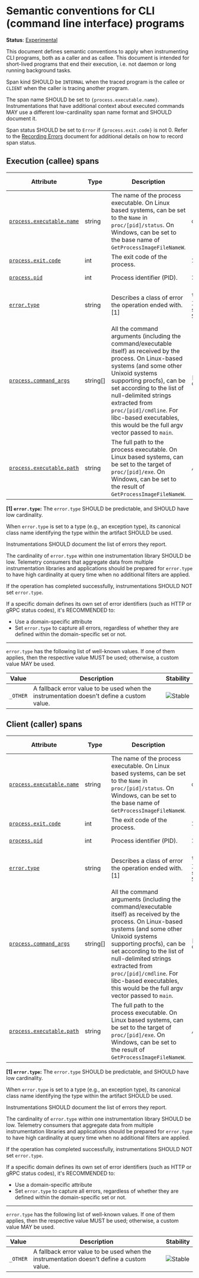 <!--- Hugo front matter used to generate the website version of this page:
linkTitle: CLI programs
--->

# Semantic conventions for CLI (command line interface) programs

**Status**: [Experimental][DocumentStatus]

This document defines semantic conventions to apply when instrumenting CLI programs, both as a caller and as callee. This document is intended for short-lived programs that end their execution, i.e. not daemon or long running background tasks.

Span kind SHOULD be `INTERNAL` when the traced program is the callee or `CLIENT` when the caller is tracing another program.

The span name SHOULD be set to `{process.executable.name}`.
Instrumentations that have additional context about executed commands MAY use a different low-cardinality span name format and SHOULD document it.

Span status SHOULD be set to `Error` if `{process.exit.code}` is not 0. Refer to the [Recording Errors](/docs/general/recording-errors.md) document for
additional details on how to record span status.

<!-- TODO: context propagation https://github.com/open-telemetry/semantic-conventions/issues/1612 -->

## Execution (callee) spans

<!-- semconv span.cli.internal -->
<!-- NOTE: THIS TEXT IS AUTOGENERATED. DO NOT EDIT BY HAND. -->
<!-- see templates/registry/markdown/snippet.md.j2 -->
<!-- prettier-ignore-start -->
<!-- markdownlint-capture -->
<!-- markdownlint-disable -->

| Attribute  | Type | Description  | Examples  | [Requirement Level](https://opentelemetry.io/docs/specs/semconv/general/attribute-requirement-level/) | Stability |
|---|---|---|---|---|---|
| [`process.executable.name`](/docs/attributes-registry/process.md) | string | The name of the process executable. On Linux based systems, can be set to the `Name` in `proc/[pid]/status`. On Windows, can be set to the base name of `GetProcessImageFileNameW`. | `otelcol` | `Required` | ![Experimental](https://img.shields.io/badge/-experimental-blue) |
| [`process.exit.code`](/docs/attributes-registry/process.md) | int | The exit code of the process. | `127` | `Required` | ![Experimental](https://img.shields.io/badge/-experimental-blue) |
| [`process.pid`](/docs/attributes-registry/process.md) | int | Process identifier (PID). | `1234` | `Required` | ![Experimental](https://img.shields.io/badge/-experimental-blue) |
| [`error.type`](/docs/attributes-registry/error.md) | string | Describes a class of error the operation ended with. [1] | `timeout`; `java.net.UnknownHostException`; `server_certificate_invalid`; `500` | `Conditionally Required` if and only if process.exit.code is not 0 | ![Stable](https://img.shields.io/badge/-stable-lightgreen) |
| [`process.command_args`](/docs/attributes-registry/process.md) | string[] | All the command arguments (including the command/executable itself) as received by the process. On Linux-based systems (and some other Unixoid systems supporting procfs), can be set according to the list of null-delimited strings extracted from `proc/[pid]/cmdline`. For libc-based executables, this would be the full argv vector passed to `main`. | `["cmd/otecol", "--config=config.yaml"]` | `Recommended` | ![Experimental](https://img.shields.io/badge/-experimental-blue) |
| [`process.executable.path`](/docs/attributes-registry/process.md) | string | The full path to the process executable. On Linux based systems, can be set to the target of `proc/[pid]/exe`. On Windows, can be set to the result of `GetProcessImageFileNameW`. | `/usr/bin/cmd/otelcol` | `Recommended` | ![Experimental](https://img.shields.io/badge/-experimental-blue) |

**[1] `error.type`:** The `error.type` SHOULD be predictable, and SHOULD have low cardinality.

When `error.type` is set to a type (e.g., an exception type), its
canonical class name identifying the type within the artifact SHOULD be used.

Instrumentations SHOULD document the list of errors they report.

The cardinality of `error.type` within one instrumentation library SHOULD be low.
Telemetry consumers that aggregate data from multiple instrumentation libraries and applications
should be prepared for `error.type` to have high cardinality at query time when no
additional filters are applied.

If the operation has completed successfully, instrumentations SHOULD NOT set `error.type`.

If a specific domain defines its own set of error identifiers (such as HTTP or gRPC status codes),
it's RECOMMENDED to:

- Use a domain-specific attribute
- Set `error.type` to capture all errors, regardless of whether they are defined within the domain-specific set or not.

---

`error.type` has the following list of well-known values. If one of them applies, then the respective value MUST be used; otherwise, a custom value MAY be used.

| Value  | Description | Stability |
|---|---|---|
| `_OTHER` | A fallback error value to be used when the instrumentation doesn't define a custom value. | ![Stable](https://img.shields.io/badge/-stable-lightgreen) |

<!-- markdownlint-restore -->
<!-- prettier-ignore-end -->
<!-- END AUTOGENERATED TEXT -->
<!-- endsemconv -->

## Client (caller) spans

<!-- semconv span.cli.client -->
<!-- NOTE: THIS TEXT IS AUTOGENERATED. DO NOT EDIT BY HAND. -->
<!-- see templates/registry/markdown/snippet.md.j2 -->
<!-- prettier-ignore-start -->
<!-- markdownlint-capture -->
<!-- markdownlint-disable -->

| Attribute  | Type | Description  | Examples  | [Requirement Level](https://opentelemetry.io/docs/specs/semconv/general/attribute-requirement-level/) | Stability |
|---|---|---|---|---|---|
| [`process.executable.name`](/docs/attributes-registry/process.md) | string | The name of the process executable. On Linux based systems, can be set to the `Name` in `proc/[pid]/status`. On Windows, can be set to the base name of `GetProcessImageFileNameW`. | `otelcol` | `Required` | ![Experimental](https://img.shields.io/badge/-experimental-blue) |
| [`process.exit.code`](/docs/attributes-registry/process.md) | int | The exit code of the process. | `127` | `Required` | ![Experimental](https://img.shields.io/badge/-experimental-blue) |
| [`process.pid`](/docs/attributes-registry/process.md) | int | Process identifier (PID). | `1234` | `Required` | ![Experimental](https://img.shields.io/badge/-experimental-blue) |
| [`error.type`](/docs/attributes-registry/error.md) | string | Describes a class of error the operation ended with. [1] | `timeout`; `java.net.UnknownHostException`; `server_certificate_invalid`; `500` | `Conditionally Required` if and only if process.exit.code is not 0 | ![Stable](https://img.shields.io/badge/-stable-lightgreen) |
| [`process.command_args`](/docs/attributes-registry/process.md) | string[] | All the command arguments (including the command/executable itself) as received by the process. On Linux-based systems (and some other Unixoid systems supporting procfs), can be set according to the list of null-delimited strings extracted from `proc/[pid]/cmdline`. For libc-based executables, this would be the full argv vector passed to `main`. | `["cmd/otecol", "--config=config.yaml"]` | `Recommended` | ![Experimental](https://img.shields.io/badge/-experimental-blue) |
| [`process.executable.path`](/docs/attributes-registry/process.md) | string | The full path to the process executable. On Linux based systems, can be set to the target of `proc/[pid]/exe`. On Windows, can be set to the result of `GetProcessImageFileNameW`. | `/usr/bin/cmd/otelcol` | `Recommended` | ![Experimental](https://img.shields.io/badge/-experimental-blue) |

**[1] `error.type`:** The `error.type` SHOULD be predictable, and SHOULD have low cardinality.

When `error.type` is set to a type (e.g., an exception type), its
canonical class name identifying the type within the artifact SHOULD be used.

Instrumentations SHOULD document the list of errors they report.

The cardinality of `error.type` within one instrumentation library SHOULD be low.
Telemetry consumers that aggregate data from multiple instrumentation libraries and applications
should be prepared for `error.type` to have high cardinality at query time when no
additional filters are applied.

If the operation has completed successfully, instrumentations SHOULD NOT set `error.type`.

If a specific domain defines its own set of error identifiers (such as HTTP or gRPC status codes),
it's RECOMMENDED to:

- Use a domain-specific attribute
- Set `error.type` to capture all errors, regardless of whether they are defined within the domain-specific set or not.

---

`error.type` has the following list of well-known values. If one of them applies, then the respective value MUST be used; otherwise, a custom value MAY be used.

| Value  | Description | Stability |
|---|---|---|
| `_OTHER` | A fallback error value to be used when the instrumentation doesn't define a custom value. | ![Stable](https://img.shields.io/badge/-stable-lightgreen) |

<!-- markdownlint-restore -->
<!-- prettier-ignore-end -->
<!-- END AUTOGENERATED TEXT -->
<!-- endsemconv -->

[DocumentStatus]: https://opentelemetry.io/docs/specs/otel/document-status
